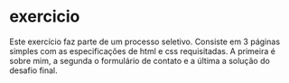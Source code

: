 # exercicio

Este exercício faz parte de um processo seletivo. Consiste em 3 páginas simples com as especificações de html e css requisitadas. A primeira é sobre mim, a segunda o formulário de contato e a última a solução do desafio final.

